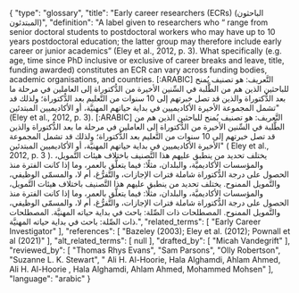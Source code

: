{
    "type": "glossary",
    "title": "Early career researchers (ECRs) (الباحثون المبتدئون)",
    "definition": "A label given to researchers who “ range from senior doctoral students to postdoctoral workers who may have up to 10 years postdoctoral education; the latter group may therefore include early career or junior academics” (Eley et al., 2012, p. 3). What specifically (e.g. age, time since PhD inclusive or exclusive of career breaks and leave, title, funding awarded) constitutes an ECR can vary across funding bodies, academic organisations, and countries. [:ARABIC] التَّعريف: هو تصنيف يُمنح للباحثين الذين هم من الطَّلبة في السِّنين الأخيرة من الدُّكتوراة إلى العاملين في مرحلة ما بعد الدُّكتوراة والذين قد تصل خبرتهم إلى 10 سنوات من التَّعليم بعد الدُّكتوراة؛ ولذلك قد تشمل المجموعة الأخيرة الأكاديميين في بداية حياتهم المهنيَّة، أو الأكاديميين المبتدئين\" (Eley et al., 2012, p. 3). [:ARABIC] التَّعريف: هو تصنيف يُمنح للباحثين الذين هم من الطَّلبة في السِّنين الأخيرة من الدُّكتوراة إلى العاملين في مرحلة ما بعد الدُّكتوراة والذين قد تصل خبرتهم إلى 10 سنوات من التَّعليم بعد الدُّكتوراة؛ ولذلك قد تشمل المجموعة الأخيرة الأكاديميين في بداية حياتهم المهنيَّة، أو الأكاديميين المبتدئين\" ( Eley et al., 2012, p. 3 ). يختلف تحديد من ينطبق عليهم هذا التَّصنيف باختلاف هيئات التَّمويل، والمؤسسات الأكاديميَّة، والبلدان، مثلًا: فيما يتعلَّق بالعمر، وما إذا كانت الفترة منذ الحصول على درجة الدُّكتوراة شاملة فترات الإجازات، والتَّفرُّغ، أم لا، والمسمّى الوظيفي، والتَّمويل الممنوح. يختلف تحديد من ينطبق عليهم هذا التَّصنيف باختلاف هيئات التَّمويل، والمؤسسات الأكاديميَّة، والبلدان، مثلًا: فيما يتعلَّق بالعمر، وما إذا كانت الفترة منذ الحصول على درجة الدُّكتوراة شاملة فترات الإجازات، والتَّفرُّغ، أم لا، والمسمّى الوظيفي، والتَّمويل الممنوح. المصطلحات ذات الصِّلة: باحث في بداية حياته المهنيَّة. المصطلحات ذات الصِّلة: باحث في بداية حياته المهنيَّة.",
    "related_terms": [
        "Early Career Investigator"
    ],
    "references": [
        "Bazeley (2003); Eley et al. (2012); Pownall et al (2021)"
    ],
    "alt_related_terms": [
        null
    ],
    "drafted_by": [
        "Micah Vandegrift"
    ],
    "reviewed_by": [
        "Thomas Rhys Evans",
        "Sam Parsons",
        "Olly Robertson",
        "Suzanne L. K. Stewart",
        " Ali H. Al-Hoorie, Hala Alghamdi, Ahlam Ahmed,   Ali H. Al-Hoorie , Hala Alghamdi, Ahlam Ahmed, Mohammed Mohsen"
    ],
    "language": "arabic"
}